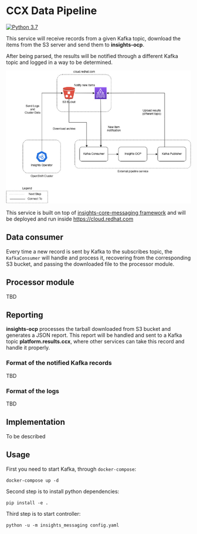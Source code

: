 # CCX Data Pipeline

[![Python 3.7](https://img.shields.io/badge/python-3.7-blue.svg)](https://www.python.org/downloads/release/python-370/)

This service will receive records from a given Kafka topic, download the items from the S3 server
and send them to **insights-ocp**.

After being parsed, the results will be notified through a different Kafka topic and logged in a
way to be determined.

![diagram](./doc/external_pipeline_diagram.jpg)

This service is built on top of [insights-core-messaging framework](https://github.com/RedHatInsights/insights-core-messaging)
and will be deployed and run inside https://cloud.redhat.com

## Data consumer

Every time a new record is sent by Kafka to the subscribes topic, the `KafkaConsumer` will handle and process it,
recovering from the corresponding S3 bucket, and passing the downloaded file to the processor module.

## Processor module

TBD

## Reporting

**insights-ocp** processes the tarball downloaded from S3 bucket and generates
a JSON report.  This report will be handled and sent to a Kafka topic
**platform.results.ccx**, where other services can take this record and handle
it properly.

### Format of the notified Kafka records

TBD

### Format of the logs

TBD

## Implementation

To be described

## Usage

First you need to start Kafka, through `docker-compose`:

```Shell
docker-compose up -d
```

Second step is to install python dependencies:

```Shell
pip install -e .
```

Third step is to start controller:

```Shell
python -u -m insights_messaging config.yaml
```
